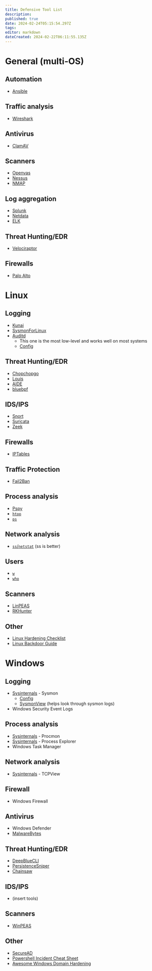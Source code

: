 ```yaml
---
title: Defensive Tool List
description: 
published: true
date: 2024-02-24T05:15:54.297Z
tags: 
editor: markdown
dateCreated: 2024-02-22T06:11:55.135Z
---
```


# General (multi-OS)
## Automation
- [Ansible](https://www.ansible.com/)
## Traffic analysis
- [Wireshark](https://www.wireshark.org/)
## Antivirus
- [ClamAV](https://www.clamav.net/)
## Scanners
- [Openvas](https://github.com/greenbone/openvas-scanner)
- [Nessus](https://www.tenable.com/products/nessus)
- [NMAP](https://nmap.org/)
## Log aggregation
- [Splunk](https://www.splunk.com/)
- [Netdata](https://github.com/netdata/netdata)
- [ELK](https://www.elastic.co/elastic-stack)
## Threat Hunting/EDR
- [Velociraptor](https://github.com/Velocidex/velociraptor)
## Firewalls
- [Palo Alto](https://www.paloaltonetworks.com/)
# Linux
## Logging
- [Kunai](https://github.com/kunai-project/kunai)
- [SysmonForLinux](https://github.com/Sysinternals/SysmonForLinux)
- [Auditd](https://www.redhat.com/sysadmin/configure-linux-auditing-auditd)
	- This one is the most low-level and works well on most systems
	- [Config](https://github.com/Neo23x0/auditd/tree/master)
## Threat Hunting/EDR
- [Chopchopgo](https://github.com/M00NLIG7/ChopChopGo)
- [Louis](https://github.com/sourque/louis)
- [AIDE](https://github.com/aide/aide)
- [bluebpf](https://github.com/mttaggart/bluebpf)
## IDS/IPS
- [Snort](https://github.com/snort3/snort3)
- [Suricata](https://github.com/OISF/suricata)
- [Zeek](https://github.com/zeek/zeek)
## Firewalls
- [IPTables](https://linux.die.net/man/8/iptables)
## Traffic Protection
- [Fail2Ban](https://github.com/fail2ban/fail2ban)
## Process analysis
- [Pspy](https://github.com/DominicBreuker/pspy)
- [`htop`](https://github.com/htop-dev/htop)
- [`ps`](https://man7.org/linux/man-pages/man1/ps.1.html)
## Network analysis
- [`ss`/`netstat`](https://man7.org/linux/man-pages/man8/ss.8.html) (ss is better)
## Users
- [`w`](https://man7.org/linux/man-pages/man1/w.1.html)
- [`who`](https://man7.org/linux/man-pages/man1/who.1.html)
## Scanners
- [LinPEAS](https://github.com/carlospolop/PEASS-ng/tree/master/linPEAS)
- [RKHunter](https://rkhunter.sourceforge.net/)
## Other
- [Linux Hardening Checklist](https://github.com/trimstray/linux-hardening-checklist)
- [Linux Backdoor Guide](https://github.com/gquere/linux_backdooring)
# Windows
## Logging
- [Sysinternals](https://learn.microsoft.com/en-us/sysinternals/downloads/sysinternals-suite) - Sysmon
	- [Config](https://raw.githubusercontent.com/olafhartong/sysmon-modular/master/sysmonconfig-with-filedelete.xml)
	- [SysmonView](https://github.com/nshalabi/SysmonTools) (helps look through sysmon logs)
- Windows Security Event Logs
## Process analysis
- [Sysinternals](https://learn.microsoft.com/en-us/sysinternals/downloads/sysinternals-suite) - Procmon
- [Sysinternals](https://learn.microsoft.com/en-us/sysinternals/downloads/sysinternals-suite) - Process Explorer
- Windows Task Manager
## Network analysis
- [Sysinternals](https://learn.microsoft.com/en-us/sysinternals/downloads/sysinternals-suite) - TCPView
## Firewall
- Windows Firewall
## Antivirus
- Windows Defender
- [MalwareBytes](https://www.malwarebytes.com/)
## Threat Hunting/EDR
- [DeepBlueCLI](https://github.com/sans-blue-team/DeepBlueCLI)
- [PersistenceSniper](https://github.com/last-byte/PersistenceSniper)
- [Chainsaw](https://github.com/WithSecureLabs/chainsaw)
## IDS/IPS
- (insert tools)
## Scanners
- [WinPEAS](https://github.com/carlospolop/PEASS-ng/tree/master/winPEAS)
## Other
- [SecureAD](https://github.com/LoicVeirman/SecureAD)
- [Powershell Incident Cheat Sheet](https://gist.github.com/RomelSan/9ebef17aa9aa061d6b32e2e250181942)
- [Awesome Windows Domain Hardening](https://github.com/PaulSec/awesome-windows-domain-hardening)
